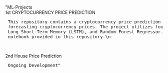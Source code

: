 "ML-Projects<br>
1st CRYPTOCURRENCY PRICE PREDICTION <br>
<pre> This repository contains a cryptocurrency price prediction project that explores the effectiveness of various machine learning algorithms in<br> forecasting cryptocurrency prices. The project utilizes four popular regression models: Linear Regression, Support Vector Regression (SVR),<br> Long Short-Term Memory (LSTM), and Random Forest Regressor. The code implementation and a detailed analysis of the results can be found in the Jupyter<br> notebook provided in this repository.\n </pre><br>
2nd House Price Prediction 
<br><pre>
    Ongoing Development" 
</pre>

